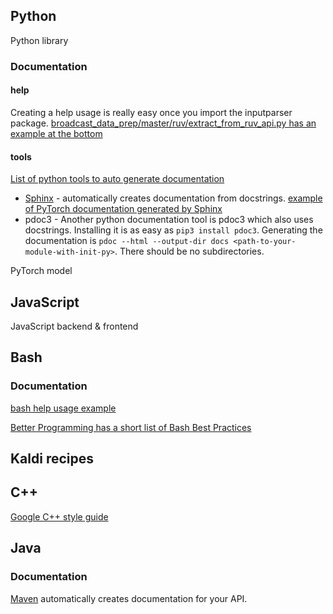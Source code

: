 ## Python

Python library

### Documentation

#### help
Creating a help usage is really easy once you import the inputparser package.
[broadcast_data_prep/master/ruv/extract_from_ruv_api.py has an example at the bottom](https://github.com/cadia-lvl/broadcast_data_prep/blob/master/ruv/extract_from_ruv_api.py)

#### tools
[List of python tools to auto generate documentation](https://wiki.python.org/moin/DocumentationTools)

* [Sphinx](https://www.sphinx-doc.org/en/master/) - automatically creates documentation from docstrings. [example of PyTorch documentation generated by Sphinx](https://pytorch.org/docs/stable/nn.html#parameters)
* pdoc3 - Another python documentation tool is pdoc3 which also uses docstrings. Installing it is as easy as `pip3 install pdoc3`. Generating the documentation is `pdoc --html --output-dir docs <path-to-your-module-with-init-py>`. There should be no subdirectories.

PyTorch model

## JavaScript
JavaScript backend & frontend

## Bash

### Documentation
[bash help usage example](https://github.com/cadia-lvl/broadcast_data_prep/blob/master/ruv/compare_hypothesis_and_expanded_888.sh)

[Better Programming has a short list of Bash Best Practices](https://medium.com/better-programming/best-practices-for-bash-scripts-17229889774d)

## Kaldi recipes

## C++

[Google C++ style guide](https://google.github.io/styleguide/cppguide.html)

## Java

### Documentation
[Maven](https://maven.apache.org/) automatically creates documentation for your API.
